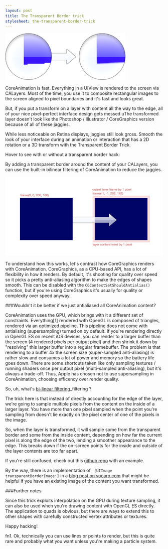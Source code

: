 ```yaml
---
layout: post
title: The Transparent Border trick
stylesheet: the-transparent-border-trick
---
```


![alt text](/images/transparent-border-trick/zoomed.png)

CoreAnimation is fast. Everything in a UIView is rendered to the screen via CALayers. Most of the time, you use it to composite rectangular images to the screen aligned to pixel boundaries and it's fast and looks great.

But, if you put a transform on a layer with content all the way to the edge, all of your nice pixel-perfect interface design gets messed uThe transformed layer doesn't look like the Photoshop / Illustrator / CoreGraphics version because of all of these jaggies.

While less noticeable on Retina displays, jaggies still look gross. Smooth the look of your interface during an animation or interaction that has a 2D rotation or a 3D transform with the Transparent Border Trick.

Hover to see with or without a transparent border hack:

<div id="transform-example"></div>

By adding a transparent border around the content of your CALayers, you can use the built-in bilinear filtering of CoreAnimation to reduce the jaggies.

![alt text](/images/transparent-border-trick/content.png)

To understand how this works, let's contrast how CoreGraphics renders with CoreAnimation. CoreGraphics, as a CPU-based API, has a lot of flexibility in how it renders. By default, it's shooting for quality over speed so it picks a pretty anti-aliasing algorithm to make the edges of shapes smooth. This can be disabled with the `CGContextSetShouldAntialias()` function, but if you're using CoreGraphics it's usually for quality or complexity over speed anyway.

###Wouldn't it be better if we just antialiased all CoreAnimation content?

CoreAnimation uses the GPU, which brings with it a different set of constraints. Everything[1] rendered with OpenGL is composed of triangles, rendered via an optimized pipeline. This pipeline does not come with antialising (supersampling) turned on by default. If you're rendering directly in OpenGL ES on recent iOS devices, you can render to a larger buffer than the screen (4 rendered pixels per output pixel) and then shrink it down by "resolving" this larger buffer into a regular framebuffer. The problem is that rendering to a buffer 4x the screen size (super-sampled anti-aliasing) is rather slow and consumes a lot of power and memory so the battery life goes down. There are some shortcuts taken like only sampling textures / running shaders once per output pixel (multi-sampled anti-aliasing), but it's always a trade-off. Thus, Apple has chosen not to use supersampling in CoreAnimation, choosing efficency over render quality.

So, uh, what's [bi-linear filtering](http://en.wikipedia.org/wiki/Bilinear)\_filtering ?

The trick here is that instead of directly accounting for the edge of the layer, we're going to sample multiple pixels from the content on the inside of a larger layer. You have more than one pixel sampled when the point you're sampling from doesn't lie exactly on the pixel center of one of the pixels in the image.

So, when the layer is transformed, it will sample some from the transparent border and some from the inside content, depending on how far the current pixel is along the edge of the two, lending a smoother appearance to the edge. This breaks down if the on-screen points for the inside and outside of the layer contents are too far apart.

If you're still confused, check out this [github repo](https://github.com/darknoon/TransparentBorderTrick) with an example.

By the way, there is an implementation of `-[UIImage transparentBorderImage:]` in a [blog post on vocaro.com](http://vocaro.com/trevor/blog/category/mac/) that might be helpful if you have an existing image of the content you want transformed.

###Further notes

Since this trick exploits interpolation on the GPU during texture sampling, it can also be used when you're drawing content with OpenGL ES directly. The application to quads is obvious, but there are ways to extend this to other shapes with carefully constructed vertex attributes or textures.

Happy hacking!

fn1. Ok, technically you can use lines or points to render, but this is quite rare and probably what you want unless you're making a particle system.
